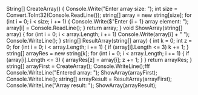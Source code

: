 String[] CreateArray()
{
    Console.Write("Enter array size: ");
    int size = Convert.ToInt32(Console.ReadLine());
    string[] array = new string[size];
    for (int i = 0; i < size; i += 1)
    {
        Console.Write($"Enter {i + 1} array element: ");
        array[i] = Console.ReadLine();
    }
    return array;
}
void ShowArray(string[] array)
{
    for (int i = 0; i < array.Length; i += 1)
        Console.Write(array[i] + " ");
    Console.WriteLine();
}
string[] ResultArray(string[] array)
{
    int k = 0;
    int z = 0;
    for (int i = 0; i < array.Length; i += 1)
    {
        if (array[i].Length <= 3) k += 1;
    }
    string[] arrayRes = new string[k];
    for (int i = 0; i < array.Length; i += 1)
     {
        if (array[i].Length <= 3)
        {
            arrayRes[z] = array[i];
            z += 1;
        }
    }
    return arrayRes;
}
string[] arrayFirst = CreateArray();
Console.WriteLine();fff
Console.WriteLine("Entered array: ");
ShowArray(arrayFirst);
Console.WriteLine();
string[] arrayResult = ResultArray(arrayFirst);
Console.WriteLine("Array result: ");
ShowArray(arrayResult);
